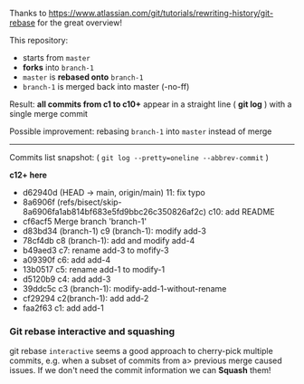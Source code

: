 Thanks to https://www.atlassian.com/git/tutorials/rewriting-history/git-rebase for the great overview!

This repository:

- starts from `master`
- **forks** into `branch-1`
- `master` is **rebased onto** `branch-1`
- `branch-1` is merged back into master (-no-ff)

Result: **all commits from c1 to c10+** appear in a straight line ( **git log** ) with a single merge commit

Possible improvement: rebasing `branch-1` into `master` instead of merge

---

Commits list snapshot: ( `git log --pretty=oneline --abbrev-commit` )

__c12+ here__
- d62940d (HEAD -> main, origin/main) 11: fix typo
- 8a6906f (refs/bisect/skip-8a6906fa1ab814bf683e5fd9bbc26c350826af2c) c10: add README
- cf6acf5 Merge branch 'branch-1'
- d83bd34 (branch-1) c9 (branch-1): modify add-3
- 78cf4db c8 (branch-1): add and modify add-4
- b49aed3 c7: rename add-3 to mofify-3
- a09390f c6: add add-4
- 13b0517 c5: rename add-1 to modify-1
- d5120b9 c4: add add-3
- 39ddc5c c3 (branch-1): modify-add-1-without-rename
- cf29294 c2(branch-1): add add-2
- faa2f63 c1: add add-1


### Git rebase interactive and squashing

git rebase `interactive` seems a good approach to cherry-pick multiple commits, e.g. when a subset of commits 
from a> previous merge caused issues. If we don't need the commit information we can **Squash** them!